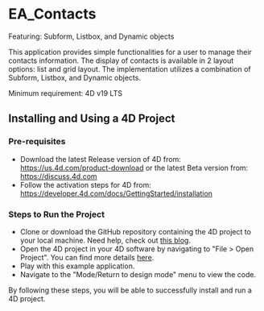 # EA_Contacts
Featuring: Subform, Listbox, and Dynamic objects

This application provides simple functionalities for a user to manage their contacts information. The display of contacts is available in 2 layout options: list and grid layout. The implementation utilizes a combination of Subform, Listbox, and Dynamic objects.

Minimum requirement: 4D v19 LTS

## Installing and Using a 4D Project

### Pre-requisites

* Download the latest Release version of 4D from: https://us.4d.com/product-download or the latest Beta version from: https://discuss.4d.com
* Follow the activation steps for 4D from: https://developer.4d.com/docs/GettingStarted/installation

### Steps to Run the Project

* Clone or download the GitHub repository containing the 4D project to your local machine. Need help, check out [this blog](https://blog.4d.com/github-4d-depot/).
* Open the 4D project in your 4D software by navigating to "File > Open Project".  You can find more details [here](https://developer.4d.com/docs/GettingStarted/creating#opening-a-project).
* Play with this example application.
* Navigate to the "Mode/Return to design mode" menu to view the code.

By following these steps, you will be able to successfully install and run a 4D project.
